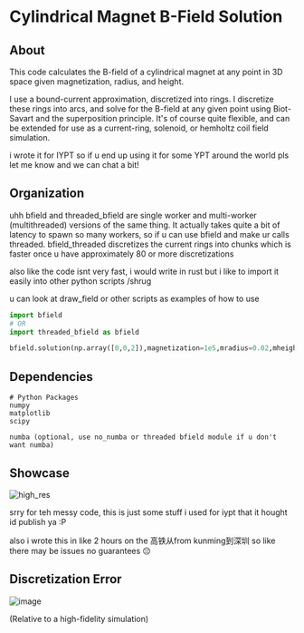 # Cylindrical Magnet B-Field Solution

## About
This code calculates the B-field of a cylindrical magnet at any point in 3D space given magnetization, radius, and height.

I use a bound-current approximation, discretized into rings. I discretize these rings into arcs, and solve for the B-field at any given point using Biot-Savart and the superposition principle.
It's of course quite flexible, and can be extended for use as a current-ring, solenoid, or hemholtz coil field simulation.

i wrote it for IYPT so if u end up using it for some YPT around the world pls let me know and we can chat a bit!

## Organization
uhh bfield and threaded_bfield are single worker and multi-worker (multithreaded) versions of the same thing.
It actually takes quite a bit of latency to spawn so many workers, so if u can use bfield and make ur calls threaded. bfield_threaded discretizes the current rings into chunks which is faster once u have approximately 80 or more discretizations

also like the code isnt very fast, i would write in rust but i like to import it easily into other python scripts /shrug

u can look at draw_field or other scripts as examples of how to use

```python
import bfield
# OR
import threaded_bfield as bfield

bfield.solution(np.array([0,0,2]),magnetization=1e5,mradius=0.02,mheight=0.01,accuracy=[80,80])
```
## Dependencies
```
# Python Packages
numpy
matplotlib
scipy

numba (optional, use no_numba or threaded bfield module if u don't want numba)
```


## Showcase
![high_res](https://github.com/user-attachments/assets/0909a81f-3f80-4827-82ce-33d3d0b28551)



srry for teh messy code, this is just some stuff i used for iypt that it hought id publish ya :P

also i wrote this in like 2 hours on the 高铁从from kunming到深圳 so like there may be issues no guarantees :pensive:


## Discretization Error
![image](https://github.com/user-attachments/assets/36084e8a-2e6b-4ba3-ad53-65e1e9c4030a)

(Relative to a high-fidelity simulation)
